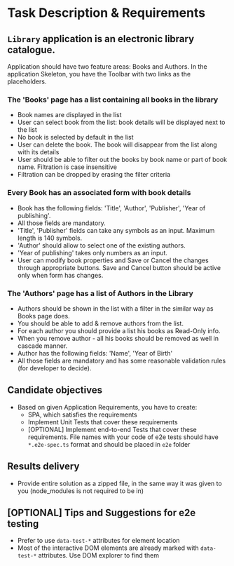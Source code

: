 # Task Description & Requirements

## `Library` application is an electronic library catalogue.

Application should have two feature areas: Books and Authors.
In the application Skeleton, you have the Toolbar with two links as the placeholders.

### The 'Books' page has a list containing all books in the library
* Book names are displayed in the list
* User can select book from the list: book details will be displayed next to the list
* No book is selected by default in the list
* User can delete the book. The book will disappear from the list along with its details
* User should be able to filter out the books by book name or part of book name. Filtration is case insensitive
* Filtration can be dropped by erasing the filter criteria

### Every Book has an associated form with book details
* Book has the following fields: 'Title', 'Author', 'Publisher', 'Year of publishing'.
* All those fields are mandatory.
* 'Title', 'Publisher' fields can take any symbols as an input. Maximum length is 140 symbols.
* 'Author' should allow to select one of the existing authors.
* 'Year of publishing' takes only numbers as an input.
* User can modify book properties and Save or Cancel the changes through appropriate buttons. Save and Cancel button should be active only when form has changes.

### The 'Authors' page has a list of Authors in the Library
* Authors should be shown in the list with a filter in the similar way as Books page does.
* You should be able to add & remove authors from the list.
* For each author you should provide a list his books as Read-Only info.
* When you remove author - all his books should be removed as well in cascade manner.
* Author has the following fields: 'Name', 'Year of Birth'
* All those fields are mandatory and has some reasonable validation rules (for developer to decide).

## Candidate objectives
* Based on given Application Requirements, you have to create:
  * SPA, which satisfies the requirements
  * Implement Unit Tests that cover these requirements
  * [OPTIONAL] Implement end-to-end Tests that cover these requirements. File names with your code of e2e tests should have `*.e2e-spec.ts` format and should be placed in `e2e` folder

## Results delivery
* Provide entire solution as a zipped file, in the same way it was given to you (node_modules is not required to be in)

## [OPTIONAL] Tips and Suggestions for e2e testing

* Prefer to use `data-test-*` attributes for element location
* Most of the interactive DOM elements are already marked with `data-test-*` attributes. Use DOM explorer to find them

